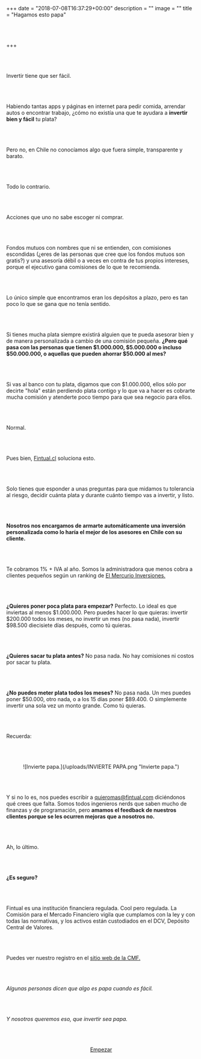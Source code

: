 +++
date = "2018-07-08T16:37:29+00:00"
description = ""
image = ""
title = "Hagamos esto papa"

+++
<style>
  p{
  margin:4rem 0px;}
  .image-wrapper{
    width: 100%;
    text-align: center;
    margin: 40px 0px;}
  .image-wrapper img{
    width: 80%;
  }
</style>
Invertir tiene que ser fácil.

Habiendo tantas apps y páginas en internet para pedir comida, arrendar autos o encontrar trabajo, ¿cómo no existía una que te ayudara a **invertir** **bien y fácil** tu plata?

Pero no, en Chile no conocíamos algo que fuera simple, transparente y barato.

Todo lo contrario.

Acciones que uno no sabe escoger ni comprar.

Fondos mutuos con nombres que ni se entienden, con comisiones escondidas (¿eres de las personas que cree que los fondos mutuos son gratis?) y una asesoría débil o a veces en contra de tus propios intereses, porque el ejecutivo gana comisiones de lo que te recomienda.

Lo único simple que encontramos eran los depósitos a plazo, pero es tan poco lo que se gana que no tenía sentido.

Si tienes mucha plata siempre existirá alguien que te pueda asesorar bien y de manera personalizada a cambio de una comisión pequeña. **¿Pero qué pasa con las personas que tienen $1.000.000, $5.000.000 o incluso $50.000.000, o aquellas que pueden ahorrar $50.000 al mes?**

Si vas al banco con tu plata, digamos que con $1.000.000, ellos sólo por decirte "hola" están perdiendo plata contigo y lo que va a hacer es cobrarte mucha comisión y atenderte poco tiempo para que sea negocio para ellos.

Normal.

Pues bien, [Fintual.cl](https://fintual.cl/?utm_source=edu.fintual.cl&utm_medium=referral&utm_campaign=awareness&utm_content=hagamos+esto+papa-112#empezar "Empecemos") soluciona esto.

Solo tienes que esponder a unas preguntas para que midamos tu tolerancia al riesgo, decidir cuánta plata y durante cuánto tiempo vas a invertir, y listo.

**Nosotros nos encargamos de armarte automáticamente una inversión personalizada como lo haría el mejor de los asesores en Chile con su cliente.**

Te cobramos 1% + IVA al año. Somos la administradora que menos cobra a clientes pequeños según un ranking de [El Mercurio Inversiones.](http://www.elmercurio.com/Inversiones/Noticias/Analisis/2018/05/23/Rankig-Las-AGF-mas-caras-y-mas-baratas-de-abril.aspx)

**¿Quieres poner poca plata para empezar?** Perfecto. Lo ideal es que inviertas al menos $1.000.000. Pero puedes hacer lo que quieras: invertir $200.000 todos los meses, no invertir un mes (no pasa nada), invertir $98.500 diecisiete días después, como tú quieras.

**¿Quieres sacar tu plata antes?** No pasa nada. No hay comisiones ni costos por sacar tu plata.

**¿No puedes meter plata todos los meses?** No pasa nada. Un mes puedes poner $50.000, otro nada, o a los 15 días poner $89.400. O simplemente invertir una sola vez un monto grande. Como tú quieras.

Recuerda:
<div class="image-wrapper">
![Invierte papa.](/uploads/INVIERTE PAPA.png "Invierte papa.")
</div>

Y si no lo es, nos puedes escribir a quieromas@fintual.com diciéndonos qué crees que falta. Somos todos ingenieros nerds que saben mucho de finanzas y de programación, pero **amamos el feedback de nuestros clientes porque se les ocurren mejoras que a nosotros no.**

Ah, lo último.

**¿Es seguro?**

Fintual es una institución financiera regulada. Cool pero regulada. La Comisión para el Mercado Financiero vigila que cumplamos con la ley y con todas las normativas, y los activos están custodiados en el DCV, Depósito Central de Valores.

Puedes ver nuestro registro en el [sitio web de la CMF.](http://www.cmfchile.cl/institucional/mercados/entidad.php?auth=&send=&mercado=V&rut=76810627&grupo=&tipoentidad=RGAGF&vig=VI&row=AAAwy2ACTAAAB4AAAP&control=svs&pestania=1)

_Algunas personas dicen que algo es papa cuando es fácil._

_Y nosotros queremos eso, que invertir sea papa._
<p style="text-align:center">
<a class="simulator-page__button btn btn--secondary" href="https://fintual.cl/?utm_source=edu.fintual.cl&utm_medium=referral&utm_campaign=awareness&utm_content=hagamos+esto+papa-112#empezar">Empezar</a></p>